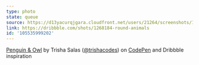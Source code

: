 ```yaml
---
type: photo
state: queue
source: https://d13yacurqjgara.cloudfront.net/users/21264/screenshots/1268184/animals.png
link: https://dribbble.com/shots/1268184-round-animals
id: '105535999202'
---
```

<p data-height="332" data-theme-id="6516" data-slug-hash="ZYWwRO" data-default-tab="result" data-user="trishasalas" class='codepen'><a href='http://codepen.io/trishasalas/pen/ZYWwRO/'>Penguin & Owl</a> by Trisha Salas (<a href='http://codepen.io/trishasalas'>@trishacodes</a>) on <a href='http://codepen.io'>CodePen</a> and Dribbble inspiration</p>
